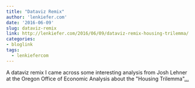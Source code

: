 ```yaml
---
title: "Dataviz Remix"
author: 'lenkiefer.com'
date: '2016-06-09'
slug: dataviz-remix
link: http://lenkiefer.com/2016/06/09/dataviz-remix-housing-trilemma/
categories:
- bloglink
tags:
  - lenkiefercom
---
```


A dataviz remix I came across some interesting analysis from Josh Lehner at the Oregon Office of Economic Analysis about the "Housing Trilemma"[... <i class="fas fa-external-link-alt"></i>](http://lenkiefer.com/2016/06/09/dataviz-remix-housing-trilemma/)

